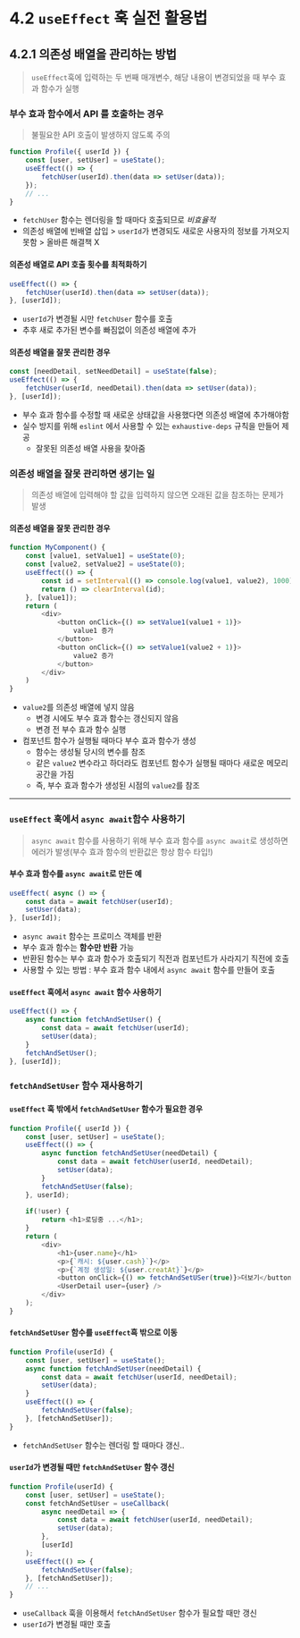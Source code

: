 # 4.2 `useEffect` 훅 실전 활용법

## 4.2.1 의존성 배열을 관리하는 방법
> `useEffect`훅에 입력하는 두 번째 매개변수, 해당 내용이 변경되었을 때 부수 효과 함수가 실행

### 부수 효과 함수에서 API 를 호출하는 경우
> 불필요한 API 호출이 발생하지 않도록 주의

```js
function Profile({ userId }) {
    const [user, setUser] = useState();
    useEffect(() => {
        fetchUser(userId).then(data => setUser(data));
    });
    // ...
}
```
- `fetchUser` 함수는 렌더링을 할 때마다 호출되므로 *비효율적*
- 의존성 배열에 빈배열 삽입 > `userId`가 변경되도 새로운 사용자의 정보를 가져오지 못함 > 올바른 해결책 X

#### 의존성 배열로 API 호출 횟수를 최적화하기
```js
useEffect(() => {
    fetchUser(userId).then(data => setUser(data));
}, [userId]);
```

- `userId`가 변경될 시만 `fetchUser` 함수를 호출
- 추후 새로 추가된 변수를 빠짐없이 의존성 배열에 추가

#### 의존성 배열을 잘못 관리한 경우
```js
const [needDetail, setNeedDetail] = useState(false);
useEffect(() => {
    fetchUser(userId, needDetail).then(data => setUser(data));
}, [userId]);
```

- 부수 효과 함수를 수정할 때 새로운 상태값을 사용했다면 의존성 배열에 추가해야함
- 실수 방지를 위해 `eslint` 에서 사용할 수 있는 `exhaustive-deps` 규칙을 만들어 제공
    + 잘못된 의존성 배열 사용을 찾아줌
    
### 의존성 배열을 잘못 관리하면 생기는 일
> 의존성 배열에 입력해야 할 값을 입력하지 않으면 오래된 값을 참조하는 문제가 발생

#### 의존성 배열을 잘못 관리한 경우
```js
function MyComponent() {
    const [value1, setValue1] = useState(0);
    const [value2, setValue2] = useState(0);
    useEffect(() => {
        const id = setInterval(() => console.log(value1, value2), 1000);
        return () => clearInterval(id);
    }, [value1]);
    return (
        <div>
            <button onClick={() => setValue1(value1 + 1)}>
                value1 증가
            </button>
            <button onClick={() => setValue1(value2 + 1)}>
                value2 증가
            </button>
        </div>
    )
}
```

- `value2`를 의존성 배열에 넣지 않음
    + 변경 시에도 부수 효과 함수는 갱신되지 않음
    + 변경 전 부수 효과 함수 실행
- 컴포넌트 함수가 실행될 때마다 부수 효과 함수가 생성
    + 함수는 생성될 당시의 변수를 참조
    + 같은 `value2` 변수라고 하더라도 컴포넌트 함수가 실행될 때마다 새로운 메모리 공간을 가짐
    + 즉, 부수 효과 함수가 생성된 시점의 `value2`를 참조
   
---

### `useEffect` 훅에서 `async await`함수 사용하기
> `async await` 함수를 사용하기 위해 부수 효과 함수를 `async await`로 생성하면 에러가 발생(부수 효과 함수의 반환값은 항상 함수 타입!)

#### 부수 효과 함수를 `async await`로 만든 예
```js
useEffect( async () => {
    const data = await fetchUser(userId);
    setUser(data);
}, [userId]);
```

- `async await` 함수는 프로미스 객체를 반환
- 부수 효과 함수는 **함수만 반환** 가능
- 반환된 함수는 부수 효과 함수가 호출되기 직전과 컴포넌트가 사라지기 직전에 호출
- 사용할 수 있는 방법 : 부수 효과 함수 내에서 `async await` 함수를 만들어 호출

#### `useEffect` 훅에서 `async await` 함수 사용하기
```js
useEffect(() => {
    async function fetchAndSetUser() {
        const data = await fetchUser(userId);
        setUser(data);
    }
    fetchAndSetUser();
}, [userId]);
```

### `fetchAndSetUser` 함수 재사용하기
#### `useEffect` 훅 밖에서 `fetchAndSetUser` 함수가 필요한 경우
```js
function Profile({ userId }) {
    const [user, setUser] = useState();
    useEffect(() => {
        async function fetchAndSetUser(needDetail) {
            const data = await fetchUser(userId, needDetail);
            setUser(data);
        }
        fetchAndSetUser(false);
    }, userId);
    
    if(!user) {
        return <h1>로딩중 ...</h1>;
    }
    return (
        <div>
            <h1>{user.name}</h1>
            <p>{`캐시: ${user.cash}`}</p>
            <p>{`계정 생성일: ${user.creatAt}`}</p>
            <button onClick={() => fetchAndSetUSer(true)}>더보기</button>
            <UserDetail user={user} />
        </div>
    );
}
```

#### `fetchAndSetUser` 함수를 `useEffect`흑 밖으로 이동
```js
function Profile(userId) {
    const [user, setUser] = useState();
    async function fetchAndSetUser(needDetail) {
        const data = await fetchUser(userId, needDetail);
        setUser(data);
    }
    useEffect(() => {
        fetchAndSetUser(false);
    }, [fetchAndSetUser]);
}
```

- `fetchAndSetUser` 함수는 렌더링 할 때마다 갱신..

#### `userId`가 변경될 때만 `fetchAndSetUser` 함수 갱신
```js
function Profile(userId) {
    const [user, setUser] = useState();
    const fetchAndSetUser = useCallback(
        async needDetail => {
            const data = await fetchUser(userId, needDetail);
            setUser(data);
        },
        [userId]
    );
    useEffect(() => {
        fetchAndSetUser(false);
    }, [fetchAndSetUser]);
    // ...
}
```

- `useCallback` 훅을 이용해서 `fetchAndSetUser` 함수가 필요할 때만 갱신
- `userId`가 변경될 때만 호출
